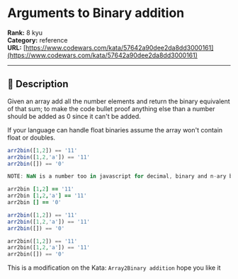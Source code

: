 # Arguments to Binary addition

**Rank:** 8 kyu  
**Category:** reference  
**URL:** [https://www.codewars.com/kata/57642a90dee2da8dd3000161](https://www.codewars.com/kata/57642a90dee2da8dd3000161)

---

## 📝 Description

Given an array add all the number elements and return the binary equivalent of that sum; to make the code bullet proof anything else than a number should be added as 0 since it can't be added.

If your language can handle float binaries assume the array won't contain float or doubles.

```javascript
arr2bin([1,2]) == '11'
arr2bin([1,2,'a']) == '11'
arr2bin([]) == '0'

NOTE: NaN is a number too in javascript for decimal, binary and n-ary base
```
```coffeescript
arr2bin [1,2] == '11'
arr2bin [1,2,'a'] == '11'
arr2bin [] == '0'
```
```typescript
arr2bin([1,2]) == '11'
arr2bin([1,2,'a']) == '11'
arr2bin([]) == '0'
```

```php
arr2bin([1,2]) == '11'
arr2bin([1,2,'a']) == '11'
arr2bin([]) == '0'
```


This is a modification on the Kata: `Array2Binary addition` hope you like it
